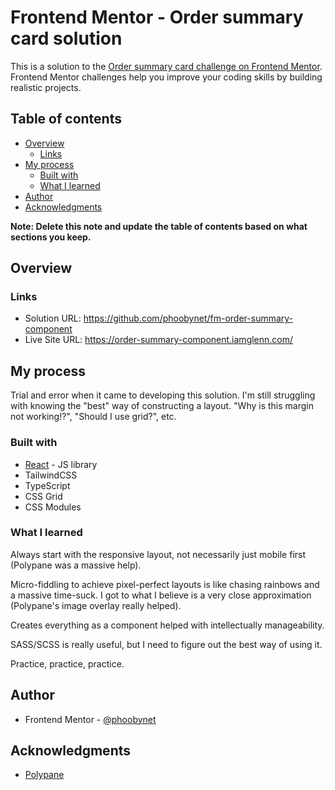 # Frontend Mentor - Order summary card solution

This is a solution to the [Order summary card challenge on Frontend Mentor](https://www.frontendmentor.io/challenges/order-summary-component-QlPmajDUj). Frontend Mentor challenges help you improve your coding skills by building realistic projects. 

## Table of contents

- [Overview](#overview)
  - [Links](#links)
- [My process](#my-process)
  - [Built with](#built-with)
  - [What I learned](#what-i-learned)
- [Author](#author)
- [Acknowledgments](#acknowledgments)

**Note: Delete this note and update the table of contents based on what sections you keep.**

## Overview

### Links

- Solution URL: https://github.com/phoobynet/fm-order-summary-component
- Live Site URL: https://order-summary-component.iamglenn.com/

## My process

Trial and error when it came to developing this solution.  I'm still struggling with knowing the "best" way of constructing a layout.  "Why is this margin not working!?", "Should I use grid?", etc.

### Built with

- [React](https://reactjs.org/) - JS library
- TailwindCSS
- TypeScript
- CSS Grid
- CSS Modules

### What I learned

Always start with the responsive layout, not necessarily just mobile first (Polypane was a massive help).

Micro-fiddling to achieve pixel-perfect layouts is like chasing rainbows and a massive time-suck.  I got to what I believe is a very close approximation (Polypane's image overlay really helped).    

Creates everything as a component helped with intellectually manageability.

SASS/SCSS is really useful, but I need to figure out the best way of using it.

Practice, practice, practice.

## Author

- Frontend Mentor - [@phoobynet](https://www.frontendmentor.io/profile/phoobynet)

## Acknowledgments

- [Polypane](https://polypane.app/)
